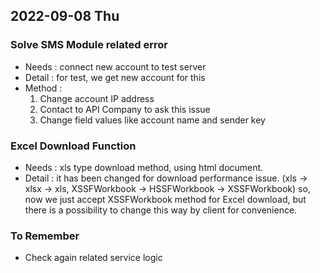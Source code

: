 ## 2022-09-08 Thu

### Solve SMS Module related error
+ Needs : connect new account to test server
+ Detail : for test, we get new account for this
+ Method : 
  1. Change account IP address
  2. Contact to API Company to ask this issue
  3. Change field values like account name and sender key

### Excel Download Function
+ Needs : xls type download method, using html document.  
+ Detail : it has been changed for download performance issue. (xls -> xlsx -> xls, XSSFWorkbook -> HSSFWorkbook -> XSSFWorkbook)
           so, now we just accept XSSFWorkbook method for Excel download, but there is a possibility to change this way by client for convenience.

### To Remember
+ Check again related service logic
